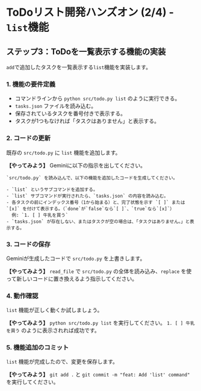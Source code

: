 # ToDoリスト開発ハンズオン (2/4) - `list`機能

## ステップ3：ToDoを一覧表示する機能の実装

`add`で追加したタスクを一覧表示する`list`機能を実装します。

### 1. 機能の要件定義
- コマンドラインから `python src/todo.py list` のように実行できる。
- `tasks.json` ファイルを読み込む。
- 保存されているタスクを番号付きで表示する。
- タスクが1つもなければ「タスクはありません」と表示する。

### 2. コードの更新
既存の `src/todo.py` に `list` 機能を追加します。

**【やってみよう】**
Geminiに以下の指示を出してください。

```
`src/todo.py` を読み込んで、以下の機能を追加したコードを生成してください。

- `list` というサブコマンドを追加する。
- `list` サブコマンドが実行されたら、`tasks.json` の内容を読み込む。
- 各タスクの前にインデックス番号（1から始まる）と、完了状態を示す `[ ]` または `[x]` を付けて表示する。（`done`が`false`なら`[ ]`、`true`なら`[x]`）
  例: `1. [ ] 牛乳を買う`
- `tasks.json` が存在しない、またはタスクが空の場合は、「タスクはありません。」と表示する。
```

### 3. コードの保存
Geminiが生成したコードで `src/todo.py` を上書きします。

**【やってみよう】**
`read_file` で `src/todo.py` の全体を読み込み、`replace` を使って新しいコードに置き換えるよう指示してください。

### 4. 動作確認
`list` 機能が正しく動くか試しましょう。

**【やってみよう】**
`python src/todo.py list` を実行してください。
`1. [ ] 牛乳を買う` のように表示されれば成功です。

### 5. 機能追加のコミット
`list` 機能が完成したので、変更を保存します。

**【やってみよう】**
`git add .` と `git commit -m "feat: Add 'list' command"` を実行してください。
